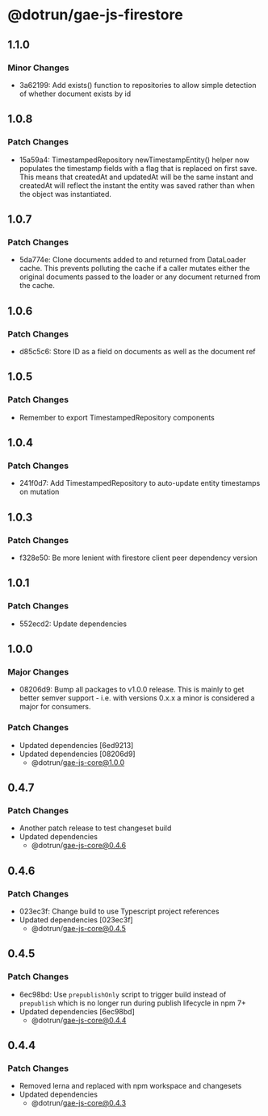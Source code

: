 # @dotrun/gae-js-firestore

## 1.1.0

### Minor Changes

- 3a62199: Add exists() function to repositories to allow simple detection of whether document exists by id

## 1.0.8

### Patch Changes

- 15a59a4: TimestampedRepository newTimestampEntity() helper now populates the timestamp fields with a flag that is replaced on first save.
  This means that createdAt and updatedAt will be the same instant and createdAt will reflect the instant the entity was saved rather
  than when the object was instantiated.

## 1.0.7

### Patch Changes

- 5da774e: Clone documents added to and returned from DataLoader cache. This prevents polluting the
  cache if a caller mutates either the original documents passed to the loader or any document
  returned from the cache.

## 1.0.6

### Patch Changes

- d85c5c6: Store ID as a field on documents as well as the document ref

## 1.0.5

### Patch Changes

- Remember to export TimestampedRepository components

## 1.0.4

### Patch Changes

- 241f0d7: Add TimestampedRepository to auto-update entity timestamps on mutation

## 1.0.3

### Patch Changes

- f328e50: Be more lenient with firestore client peer dependency version

## 1.0.1

### Patch Changes

- 552ecd2: Update dependencies

## 1.0.0

### Major Changes

- 08206d9: Bump all packages to v1.0.0 release. This is mainly to get better semver support - i.e. with versions 0.x.x a minor is considered a major for consumers.

### Patch Changes

- Updated dependencies [6ed9213]
- Updated dependencies [08206d9]
  - @dotrun/gae-js-core@1.0.0

## 0.4.7

### Patch Changes

- Another patch release to test changeset build
- Updated dependencies
  - @dotrun/gae-js-core@0.4.6

## 0.4.6

### Patch Changes

- 023ec3f: Change build to use Typescript project references
- Updated dependencies [023ec3f]
  - @dotrun/gae-js-core@0.4.5

## 0.4.5

### Patch Changes

- 6ec98bd: Use `prepublishOnly` script to trigger build instead of `prepublish` which is no longer run during publish lifecycle in npm 7+
- Updated dependencies [6ec98bd]
  - @dotrun/gae-js-core@0.4.4

## 0.4.4

### Patch Changes

- Removed lerna and replaced with npm workspace and changesets
- Updated dependencies
  - @dotrun/gae-js-core@0.4.3
